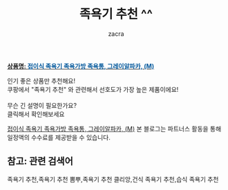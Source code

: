 ﻿---
layout: post
title:  "족욕기 추천 ^^"
author: zacra
categories: [ 아이템 ]
tags: [족욕기 추천,족욕기 추천 뽐뿌,족욕기 추천 클리앙,건식 족욕기 추천,습식 족욕기 추천]
image: https://static.coupangcdn.com/image/vendor_inventory/3a96/51e314573a9d2fe260c21be73fde5285952b611c65edb39f64819109f1b7.jpg 
description: "쿠팡에서 족욕기 추천 관련 키워드로 가장 고객 선호도가 높은 제품이랍니다."
rating: 4.5
---

<a href="https://link.coupang.com/re/AFFSDP?lptag=AF8407795&pageKey=4367602860&itemId=5144175067&vendorItemId=72453539168&traceid=V0-153-a8542b602e726191"><b>상품명: <font color='#01579B'>접이식 족욕기 족욕가방 족욕통, 그레이알파카, (M)</font></b></a>

인기 좋은 상품만 추천해요!<br/>
쿠팡에서 "족욕기 추천" 와 관련해서 선호도가 가장 높은 제품이에요!<br/><br/>
무슨 긴 설명이 필요한가요?  
클릭해서 확인해보세요


<a href="https://link.coupang.com/re/AFFSDP?lptag=AF8407795&pageKey=4367602860&itemId=5144175067&vendorItemId=72453539168&traceid=V0-153-a8542b602e726191">접이식 족욕기 족욕가방 족욕통, 그레이알파카, (M)</a>
본 블로그는 파트너스 활동을 통해 일정액의 수수료를 제공받을 수 있습니다.

## 참고: 관련 검색어    
족욕기 추천,족욕기 추천 뽐뿌,족욕기 추천 클리앙,건식 족욕기 추천,습식 족욕기 추천